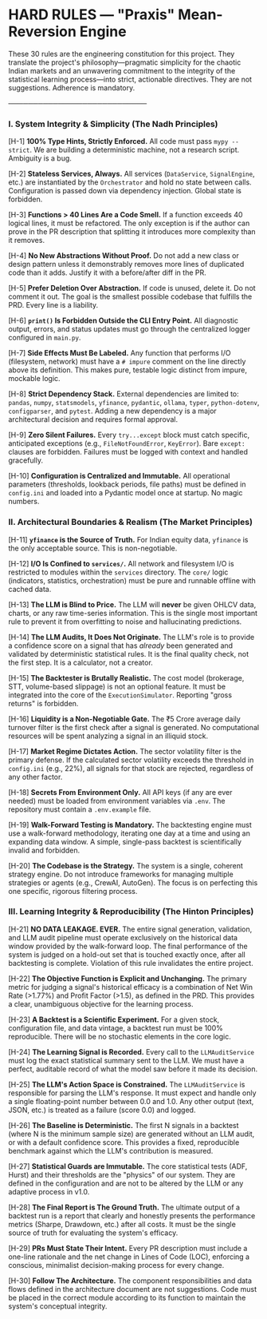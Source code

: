 # **HARD RULES — "Praxis" Mean-Reversion Engine**

These 30 rules are the engineering constitution for this project. They translate the project's philosophy—pragmatic simplicity for the chaotic Indian markets and an unwavering commitment to the integrity of the statistical learning process—into strict, actionable directives. They are not suggestions. Adherence is mandatory.

────────────────────────────

### I. System Integrity & Simplicity (The Nadh Principles)

[H-1] **100% Type Hints, Strictly Enforced.** All code must pass `mypy --strict`. We are building a deterministic machine, not a research script. Ambiguity is a bug.

[H-2] **Stateless Services, Always.** All services (`DataService`, `SignalEngine`, etc.) are instantiated by the `Orchestrator` and hold no state between calls. Configuration is passed down via dependency injection. Global state is forbidden.

[H-3] **Functions > 40 Lines Are a Code Smell.** If a function exceeds 40 logical lines, it must be refactored. The only exception is if the author can prove in the PR description that splitting it introduces more complexity than it removes.

[H-4] **No New Abstractions Without Proof.** Do not add a new class or design pattern unless it demonstrably removes more lines of duplicated code than it adds. Justify it with a before/after diff in the PR.

[H-5] **Prefer Deletion Over Abstraction.** If code is unused, delete it. Do not comment it out. The goal is the smallest possible codebase that fulfills the PRD. Every line is a liability.

[H-6] **`print()` Is Forbidden Outside the CLI Entry Point.** All diagnostic output, errors, and status updates must go through the centralized logger configured in `main.py`.

[H-7] **Side Effects Must Be Labeled.** Any function that performs I/O (filesystem, network) must have a `# impure` comment on the line directly above its definition. This makes pure, testable logic distinct from impure, mockable logic.

[H-8] **Strict Dependency Stack.** External dependencies are limited to: `pandas`, `numpy`, `statsmodels`, `yfinance`, `pydantic`, `ollama`, `typer`, `python-dotenv`, `configparser`, and `pytest`. Adding a new dependency is a major architectural decision and requires formal approval.

[H-9] **Zero Silent Failures.** Every `try...except` block must catch specific, anticipated exceptions (e.g., `FileNotFoundError`, `KeyError`). Bare `except:` clauses are forbidden. Failures must be logged with context and handled gracefully.

[H-10] **Configuration is Centralized and Immutable.** All operational parameters (thresholds, lookback periods, file paths) must be defined in `config.ini` and loaded into a Pydantic model once at startup. No magic numbers.

### II. Architectural Boundaries & Realism (The Market Principles)

[H-11] **`yfinance` is the Source of Truth.** For Indian equity data, `yfinance` is the only acceptable source. This is non-negotiable.

[H-12] **I/O Is Confined to `services/`.** All network and filesystem I/O is restricted to modules within the `services` directory. The `core/` logic (indicators, statistics, orchestration) must be pure and runnable offline with cached data.

[H-13] **The LLM is Blind to Price.** The LLM will **never** be given OHLCV data, charts, or any raw time-series information. This is the single most important rule to prevent it from overfitting to noise and hallucinating predictions.

[H-14] **The LLM Audits, It Does Not Originate.** The LLM's role is to provide a confidence score on a signal that has *already* been generated and validated by deterministic statistical rules. It is the final quality check, not the first step. It is a calculator, not a creator.

[H-15] **The Backtester is Brutally Realistic.** The cost model (brokerage, STT, volume-based slippage) is not an optional feature. It must be integrated into the core of the `ExecutionSimulator`. Reporting "gross returns" is forbidden.

[H-16] **Liquidity is a Non-Negotiable Gate.** The ₹5 Crore average daily turnover filter is the first check after a signal is generated. No computational resources will be spent analyzing a signal in an illiquid stock.

[H-17] **Market Regime Dictates Action.** The sector volatility filter is the primary defense. If the calculated sector volatility exceeds the threshold in `config.ini` (e.g., 22%), all signals for that stock are rejected, regardless of any other factor.

[H-18] **Secrets From Environment Only.** All API keys (if any are ever needed) must be loaded from environment variables via `.env`. The repository must contain a `.env.example` file.

[H-19] **Walk-Forward Testing is Mandatory.** The backtesting engine must use a walk-forward methodology, iterating one day at a time and using an expanding data window. A simple, single-pass backtest is scientifically invalid and forbidden.

[H-20] **The Codebase is the Strategy.** The system is a single, coherent strategy engine. Do not introduce frameworks for managing multiple strategies or agents (e.g., CrewAI, AutoGen). The focus is on perfecting this one specific, rigorous filtering process.

### III. Learning Integrity & Reproducibility (The Hinton Principles)

[H-21] **NO DATA LEAKAGE. EVER.** The entire signal generation, validation, and LLM audit pipeline must operate exclusively on the historical data window provided by the walk-forward loop. The final performance of the system is judged on a hold-out set that is touched exactly once, after all backtesting is complete. Violation of this rule invalidates the entire project.

[H-22] **The Objective Function is Explicit and Unchanging.** The primary metric for judging a signal's historical efficacy is a combination of Net Win Rate (>1.77%) and Profit Factor (>1.5), as defined in the PRD. This provides a clear, unambiguous objective for the learning process.

[H-23] **A Backtest is a Scientific Experiment.** For a given stock, configuration file, and data vintage, a backtest run must be 100% reproducible. There will be no stochastic elements in the core logic.

[H-24] **The Learning Signal is Recorded.** Every call to the `LLMAuditService` must log the exact statistical summary sent to the LLM. We must have a perfect, auditable record of what the model saw before it made its decision.

[H-25] **The LLM's Action Space is Constrained.** The `LLMAuditService` is responsible for parsing the LLM's response. It must expect and handle only a single floating-point number between 0.0 and 1.0. Any other output (text, JSON, etc.) is treated as a failure (score 0.0) and logged.

[H-26] **The Baseline is Deterministic.** The first N signals in a backtest (where N is the minimum sample size) are generated without an LLM audit, or with a default confidence score. This provides a fixed, reproducible benchmark against which the LLM's contribution is measured.

[H-27] **Statistical Guards are Immutable.** The core statistical tests (ADF, Hurst) and their thresholds are the "physics" of our system. They are defined in the configuration and are not to be altered by the LLM or any adaptive process in v1.0.

[H-28] **The Final Report is The Ground Truth.** The ultimate output of a backtest run is a report that clearly and honestly presents the performance metrics (Sharpe, Drawdown, etc.) after all costs. It must be the single source of truth for evaluating the system's efficacy.

[H-29] **PRs Must State Their Intent.** Every PR description must include a one-line rationale and the net change in Lines of Code (LOC), enforcing a conscious, minimalist decision-making process for every change.

[H-30] **Follow The Architecture.** The component responsibilities and data flows defined in the architecture document are not suggestions. Code must be placed in the correct module according to its function to maintain the system's conceptual integrity.